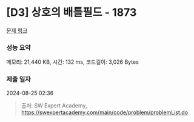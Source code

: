 # [D3] 상호의 배틀필드 - 1873 

[문제 링크](https://swexpertacademy.com/main/code/problem/problemDetail.do?contestProbId=AV5LyE7KD2ADFAXc) 

### 성능 요약

메모리: 21,440 KB, 시간: 132 ms, 코드길이: 3,026 Bytes

### 제출 일자

2024-08-25 02:36



> 출처: SW Expert Academy, https://swexpertacademy.com/main/code/problem/problemList.do